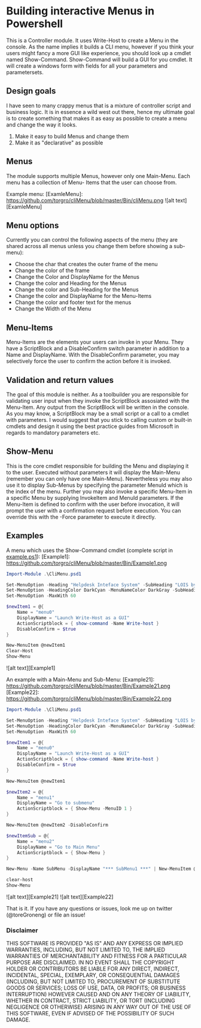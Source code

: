 # Building interactive Menus in Powershell

This is a Controller module. It uses Write-Host to create a Menu in the console. As the name implies
it builds a CLI menu, however if you think your users might fancy a more GUI like experience, you
should look up a cmdlet named Show-Command. Show-Command will build a GUI for you cmdlet. It will
create a windows form with fields for all your parameters and parametersets.


## Design goals

I have seen to many crappy menus that is a mixture of controller script and business logic. It is in 
essence a wild west out there, hence my ultimate goal is to create something that makes it as easy 
as possible to create a menu and change the way it looks. 

1. Make it easy to build Menus and change them
2. Make it as "declarative" as possible


## Menus

The module supports multiple Menus, however only one Main-Menu. Each menu has a collection of Menu-
Items that the user can choose from. 

Example menu:
[ExamleMenu]: https://github.com/torgro/cliMenu/blob/master/Bin/cliMenu.png 
![alt text][ExamleMenu]


## Menu options

Currently you can control the following aspects of the menu (they are shared across all menus unless you change
them before showing a sub-menu):

* Choose the char that creates the outer frame of the menu
* Change the color of the frame
* Change the Color and DisplayName for the Menus
* Change the color and Heading for the Menus
* Change the color and Sub-Heading for the Menus
* Change the color and DisplayName for the Menu-Items
* Change the color and footer text for the menus
* Change the Width of the Menu


## Menu-Items

Menu-Items are the elements your users can invoke in your Menu. They have a ScriptBlock and a DisableConfirm 
switch parameter in addition to a Name and DisplayName. With the DisableConfirm parameter, you may selectively 
force the user to confirm the action before it is invoked.


## Validation and return values

The goal of this module is neither. As a toolbuilder you are responsible for validating user
input when they invoke the ScriptBlock assosiated with the Menu-Item. Any output from the ScriptBlock 
will be written in the console. As you may know, a ScriptBlock may be a small script or a call to 
a cmdlet with parameters. I would suggest that you stick to calling custom or built-in cmdlets and 
design it using the best practice guides from Microsoft in regards to mandatory parameters etc.


## Show-Menu

This is the core cmdlet responsible for building the Menu and displaying it to the user. Executed
without parameters it will display the Main-Menu (remember you can only have one Main-Menu). Nevertheless
you may also use it to display Sub-Menus by specifying the parameter MenuId which is the index of the
menu. Further you may also invoke a specific Menu-Item in a specific Menu by supplying InvokeItem and MenuId
parameters. If the Menu-Item is defined to confirm with the user before invocation, it will prompt the user
with a confirmation request before execution. You can override this with the -Force parameter to execute it
directly.

## Examples

A menu which uses the Show-Command cmdlet (complete script in [example.ps1](https://github.com/torgro/cliMenu/blob/master/Scripts/Example.ps1)):
[Example1]: https://github.com/torgro/cliMenu/blob/master/Bin/Example1.png 

```powershell
Import-Module .\CliMenu.psd1

Set-MenuOption -Heading "Helpdesk Inteface System" -SubHeading "LOIS by Firstpoint" -MenuFillChar "#" -MenuFillColor DarkYellow
Set-MenuOption -HeadingColor DarkCyan -MenuNameColor DarkGray -SubHeadingColor Green -FooterTextColor DarkGray
Set-MenuOption -MaxWith 60

$newItem1 = @{
    Name = "menu0"
    DisplayName = "Launch Write-Host as a GUI"
    ActionScriptblock = { show-command -Name Write-host }
    DisableConfirm = $true
}

New-MenuItem @newItem1
Clear-Host
Show-Menu
```
![alt text][Example1]

An example with a Main-Menu and Sub-Menu:
[Example21]: https://github.com/torgro/cliMenu/blob/master/Bin/Example21.png
[Example22]: https://github.com/torgro/cliMenu/blob/master/Bin/Example22.png 

```powershell
Import-Module .\CliMenu.psd1

Set-MenuOption -Heading "Helpdesk Inteface System" -SubHeading "LOIS by Firstpoint" -MenuFillChar "#" -MenuFillColor DarkYellow
Set-MenuOption -HeadingColor DarkCyan -MenuNameColor DarkGray -SubHeadingColor Green -FooterTextColor DarkGray
Set-MenuOption -MaxWith 60

$newItem1 = @{
    Name = "menu0"
    DisplayName = "Launch Write-Host as a GUI"
    ActionScriptblock = { show-command -Name Write-host }
    DisableConfirm = $true
}

New-MenuItem @newItem1

$newItem2 = @{
    Name = "menu1"
    DisplayName = "Go to submenu"
    ActionScriptblock = { Show-Menu -MenuID 1 }
}

New-MenuItem @newItem2 -DisableConfirm

$newItemSub = @{
    Name = "menu2"
    DisplayName = "Go to Main Menu"
    ActionScriptblock = { Show-Menu }
}

New-Menu -Name SubMenu -DisplayName "*** SubMenu1 ***" | New-MenuItem @newItemSub -DisableConfirm

clear-host
Show-Menu

```

![alt text][Example21]
![alt text][Example22]

That is it. If you have any questions or issues, look me up on twitter (@toreGroneng) or file an issue!

### Disclaimer

THIS SOFTWARE IS PROVIDED "AS IS" AND ANY EXPRESS OR IMPLIED WARRANTIES, INCLUDING, BUT NOT LIMITED TO, THE IMPLIED WARRANTIES OF MERCHANTABILITY AND FITNESS FOR A PARTICULAR PURPOSE ARE DISCLAIMED. IN NO EVENT SHALL THE COPYRIGHT HOLDER OR CONTRIBUTORS BE LIABLE FOR ANY DIRECT, INDIRECT, INCIDENTAL, SPECIAL, EXEMPLARY, OR CONSEQUENTIAL DAMAGES (INCLUDING, BUT NOT LIMITED TO, PROCUREMENT OF SUBSTITUTE GOODS OR SERVICES; LOSS OF USE, DATA, OR PROFITS; OR BUSINESS INTERRUPTION) HOWEVER CAUSED AND ON ANY THEORY OF LIABILITY, WHETHER IN CONTRACT, STRICT LIABILITY, OR TORT (INCLUDING NEGLIGENCE OR OTHERWISE) ARISING IN ANY WAY OUT OF THE USE OF THIS SOFTWARE, EVEN IF ADVISED OF THE POSSIBILITY OF SUCH DAMAGE.


